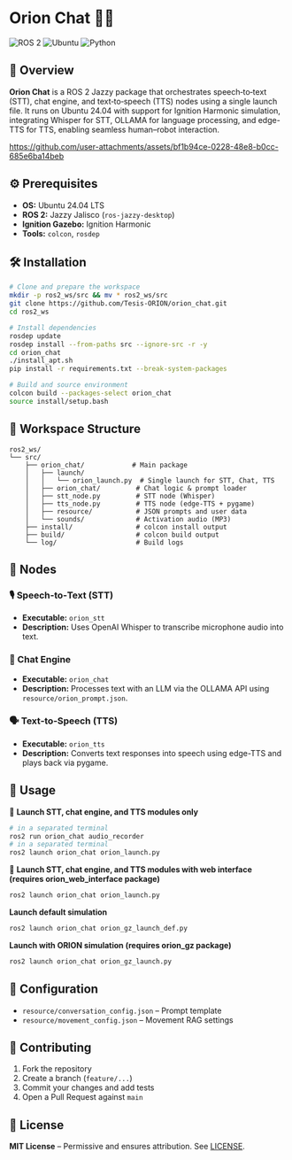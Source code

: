 # Orion Chat 🤖💬

![ROS 2](https://img.shields.io/badge/ROS2-Jazzy-blue) ![Ubuntu](https://img.shields.io/badge/Ubuntu-24.04-orange) ![Python](https://img.shields.io/badge/Python-3.12-yellow)

## 🚀 Overview
**Orion Chat** is a ROS 2 Jazzy package that orchestrates speech‑to‑text (STT), chat engine, and text‑to‑speech (TTS) nodes using a single launch file. It runs on Ubuntu 24.04 with support for Ignition Harmonic simulation, integrating Whisper for STT, OLLAMA for language processing, and edge-TTS for TTS, enabling seamless human–robot interaction.

https://github.com/user-attachments/assets/bf1b94ce-0228-48e8-b0cc-685e6ba14beb



## ⚙️ Prerequisites
- **OS:** Ubuntu 24.04 LTS  
- **ROS 2:** Jazzy Jalisco (`ros-jazzy-desktop`)  
- **Ignition Gazebo:** Ignition Harmonic  
- **Tools:** `colcon`, `rosdep`  

## 🛠️ Installation

```bash
# Clone and prepare the workspace
mkdir -p ros2_ws/src && mv * ros2_ws/src  
git clone https://github.com/Tesis-ORION/orion_chat.git  
cd ros2_ws

# Install dependencies
rosdep update  
rosdep install --from-paths src --ignore-src -r -y  
cd orion_chat
./install_apt.sh
pip install -r requirements.txt --break-system-packages

# Build and source environment
colcon build --packages-select orion_chat  
source install/setup.bash
```

## 📂 Workspace Structure

```
ros2_ws/
└── src/
    ├── orion_chat/            # Main package
    │   ├── launch/
    │   │   └── orion_launch.py  # Single launch for STT, Chat, TTS
    │   ├── orion_chat/         # Chat logic & prompt loader
    │   ├── stt_node.py         # STT node (Whisper)
    │   ├── tts_node.py         # TTS node (edge-TTS + pygame)
    │   ├── resource/           # JSON prompts and user data
    │   └── sounds/             # Activation audio (MP3)
    ├── install/                # colcon install output
    ├── build/                  # colcon build output
    └── log/                    # Build logs
```

## 💬 Nodes

### 🎙️ Speech‑to‑Text (STT)
- **Executable:** `orion_stt`  
- **Description:** Uses OpenAI Whisper to transcribe microphone audio into text.

### 🤖 Chat Engine
- **Executable:** `orion_chat`  
- **Description:** Processes text with an LLM via the OLLAMA API using `resource/orion_prompt.json`.

### 🗣️ Text‑to‑Speech (TTS)
- **Executable:** `orion_tts`  
- **Description:** Converts text responses into speech using edge-TTS and plays back via pygame.

## 🔧 Usage

🔄 **Launch STT, chat engine, and TTS modules only**  
```bash
# in a separated terminal
ros2 run orion_chat audio_recorder
# in a separated terminal
ros2 launch orion_chat orion_launch.py
```

🔄 **Launch STT, chat engine, and TTS modules with web interface (requires orion_web_interface package)**  
```bash
ros2 launch orion_chat orion_launch.py
```

**Launch default simulation**  
```bash
ros2 launch orion_chat orion_gz_launch_def.py
```

**Launch with ORION simulation (requires orion_gz package)**  
```bash
ros2 launch orion_chat orion_gz_launch.py
```

## 📘 Configuration
- `resource/conversation_config.json` – Prompt template  
- `resource/movement_config.json` – Movement RAG settings  

## 🤝 Contributing
1. Fork the repository  
2. Create a branch (`feature/...`)  
3. Commit your changes and add tests  
4. Open a Pull Request against `main`

## 📜 License
**MIT License** – Permissive and ensures attribution. See [LICENSE](LICENSE).
